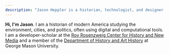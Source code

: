 ```yaml
---
description: "Jason Heppler is a historian, technologist, and designer in Omaha, Nebr."
---
```


<p class="lede"><strong>Hi, I'm Jason</strong>. I am a historian of modern America studying the environment, cities, and politics, often using digital and computational tools. I am a developer-scholar at the <a href="https://rrchnm.org/">Roy Rosenzweig Center for History and New Media</a> and a member of the <a href="https://historyarthistory.gmu.edu">Department of History and Art History</a> at George Mason University.</p>
